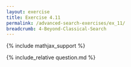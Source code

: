 ```yaml
---
layout: exercise
title: Exercise 4.11
permalink: /advanced-search-exercises/ex_11/
breadcrumb: 4-Beyond-Classical-Search
---
```


{% include mathjax_support %}

<div><i class="arrow-up loader" data-chapter="advanced-search-exercises" data-exercise="ex_11" data-rating="0"></i></div>
{% include_relative question.md %}
